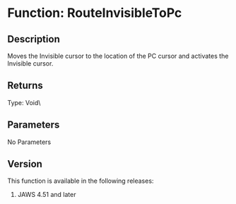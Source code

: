 # Function: RouteInvisibleToPc

## Description

Moves the Invisible cursor to the location of the PC cursor and
activates the Invisible cursor.

## Returns

Type: Void\

## Parameters

No Parameters

## Version

This function is available in the following releases:

1.  JAWS 4.51 and later
